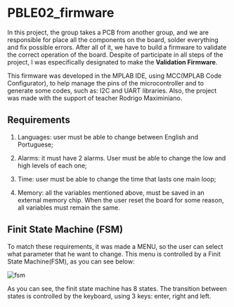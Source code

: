 # PBLE02_firmware

In this project, the group takes a PCB from another group, and we are responsible for place all the components on the board, solder everything and fix possible errors. After all of it, we have to build a firmware to validate the correct operation of the board. Despite of participate in all steps of the project, I was especifically designated to make the **Validation Firmware**.

This firmware was developed in the MPLAB IDE, using MCC(MPLAB Code Configurator), to help manage the pins of the microcontroller and to generate some codes, such as: I2C and UART libraries. Also, the project was made with the support of teacher Rodrigo Maximiniano. 

## Requirements

1. Languages: user must be able to change between English and Portuguese;

2. Alarms: it must have 2 alarms. User must be able to change the low and high levels of each one;

3. Time: user must be able to change the time that lasts one main loop;

4. Memory: all the variables mentioned above, must be saved in an external memory chip. When the user reset the board for some reason, all variables must remain the same.

## Finit State Machine (FSM)

To match these requirements, it was made a MENU, so the user can select what parameter that he want to change. This menu is controlled by a Finit State Machine(FSM), as you can see below: 

![fsm](https://user-images.githubusercontent.com/130314603/235377411-003ca25a-0612-4dbf-a3c2-0f0da7dacf81.jpeg)

As you can see, the finit state machine has 8 states. The transition between states is controlled by the keyboard, using 3 keys: enter, right and left. 
